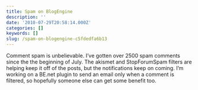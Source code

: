 ```yaml
---
title: Spam on BlogEngine
description: ''
date: '2010-07-29T20:58:14.000Z'
categories: []
keywords: []
slug: /spam-on-blogengine-c5fdedfa6b13
---
```


Comment spam is unbelievable. I’ve gotten over 2500 spam comments since the the beginning of July. The akismet and StopForumSpam filters are helping keep it off of the posts, but the notifications keep on coming. I’m working on a BE.net plugin to send an email only when a comment is filtered, so hopefully someone else can get some benefit too.
